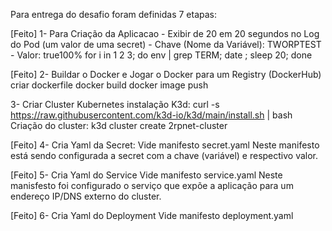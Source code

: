 Para entrega do desafio foram definidas 7 etapas:

[Feito] 1- Para Criação da Aplicacao
	- Exibir de 20 em 20 segundos no Log do Pod (um valor de uma secret)
  		- Chave (Nome da Variável): TWORPTEST  
  		- Valor: true100%
	for i in 1 2 3; do env | grep TERM; date ; sleep 20; done

[Feito] 2- Buildar o Docker e Jogar o Docker para um Registry (DockerHub)
	criar dockerfile
	docker build
	docker image push

3- Criar Cluster Kubernetes
instalação K3d: curl -s https://raw.githubusercontent.com/k3d-io/k3d/main/install.sh | bash
Criação do cluster: k3d cluster create 2rpnet-cluster

[Feito] 4- Cria Yaml da Secret: 
   Vide manifesto secret.yaml
   Neste manifesto está sendo configurada a secret com a chave (variável) e respectivo valor.

[Feito] 5- Cria Yaml do Service
Vide manifesto service.yaml
Neste manisfesto foi configurado o serviço que expõe a aplicação para um endereço IP/DNS externo do cluster.

[Feito] 6- Cria Yaml do Deployment
Vide manifesto deployment.yaml